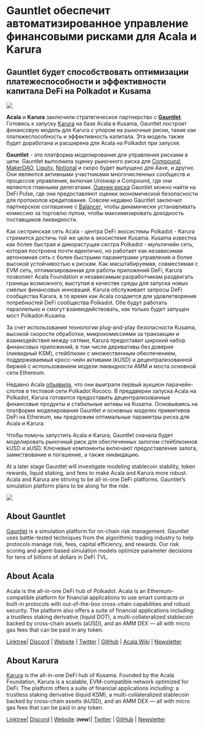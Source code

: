 # Gauntlet обеспечит автоматизированное управление финансовыми рисками для Acala и Karura

## Gauntlet будет способствовать оптимизации платежеспособности и эффективности капитала DeFi на Polkadot и Kusama

![](https://miro.medium.com/max/3200/0*VViyzkyMgzCyfRUc)

**Acala** и **Karura** заключили стратегическое партнерство с [**Gauntlet**](http://gauntlet.network). Готовясь к запуску [Karura](http://acala.network/karura) на базе Acala в Kusama, Gauntlet построит финансовую модель для Karura с упором на рыночные риски, такие как платежеспособность и эффективность капитала. Эта модель также будет доработана и расширена для Acala на Polkadot при запуске.

**Gauntlet** - это платформа моделирования для управления рисками в цепи. Gauntlet выполнила оценку рыночного риска для [Compound](https://gauntlet.network/reports/compound), [MakerDAO](https://maker-report.gauntlet.network/), [Liquity](https://liquity-report.gauntlet.network/), [Notional](https://notional-report.gauntlet.network) и скоро будет выпущено для Aave, и других. Они являются активными участниками многочисленных сообществ и процессов управления, включая Uniswap и Compound, где они являются главными делегатами. [Оценки риска](https://risk.gauntlet.network/) Gauntlet можно найти на DeFi Pulse, где они предоставляют оценки экономической безопасности для протоколов кредитования. Совсем недавно Gauntlet заключил партнерское соглашение с [Balancer](https://medium.com/gauntlet-networks/balancer-v2-pools-trading-fee-methodology-7a65df671b8c), чтобы динамически устанавливать комиссию за торговлю пулом, чтобы максимизировать доходность поставщиков ликвидности.

Как сестринская сеть Acala - центра DeFi экосистемы Polkadot - Karura стремится достичь той же цели в экосистеме Kusama. Kusama известна как более быстрая и дикорастущая сестра Polkadot - мультичейн сеть, которая построена почти идентично, но работает как независимая автономная сеть с более быстрыми параметрами управления и более высокой устойчивостью к рискам. Как масштабируемая, совместимая с EVM сеть, оптимизированная для работы приложений DeFi, Karura позволяет Acala Foundation и независимым разработчикам раздвигать границы возможного, выступая в качестве среды для запуска новых смелых финансовых инноваций. Karura обслуживает запросы DeFi сообщества Karura, в то время как Acala создается для удовлетворения потребностей DeFi сообщества Polkadot. Обе будут работать параллельно и смогут взаимодействовать, как только будет запущен мост Polkadot-Kusama.

За счет использования технологии plug-and-play безопасности Kusama, высокой скорости обработки, микрокомиссиями за транзакции и взаимодействия между сетями, Karura предоставит широкий набор финансовых приложений, в том числе деривативы без доверия (ликвидный KSM), стейблкоин с множественным обеспечением, поддерживаемый кросс-чейн активами (kUSD) и децентрализованной биржей с использованием модели ликвидности AMM и моста основной сети Ethereum.

Недавно Acala [объявила](https://twitter.com/AcalaNetwork/status/1375271112435773440?s=20), что они выиграли первый аукцион парачейн-слотов в тестовой сети Polkadot Rococo. В преддверии запуска Acala на Polkadot, Karura готовится предоставить децентрализованные финансовые продукты и стабильные активы на Kusama. Основываясь на платформе моделирования Gauntlet и основных моделях примитивов DeFi на Ethereum, мы предложим оптимальные параметры риска для Acala и Karura.

Чтобы помочь запустить Acala и Karura, Gauntlet сначала будет моделировать рыночный риск для обеспеченных залогом стейблкоинов kUSD и aUSD. Ключевые компоненты включают предоставление залога, заимствование и погашение, а также ликвидацию.

At a later stage Gauntlet will investigate modeling stablecoin stability, token rewards, liquid staking, and fees to make Acala and Karura more robust. Acala and Karura are striving to be all-in-one DeFi platforms. Gauntlet’s simulation platform plans to be along for the ride.

![](https://miro.medium.com/max/2402/0\*uvE58RHVG1JsZKnf.png)

## **About Gauntlet**

[Gauntlet](https://gauntlet.network/) is a simulation platform for on-chain risk management. Gauntlet uses battle-tested techniques from the algorithmic trading industry to help protocols manage risk, fees, capital efficiency, and rewards. Our risk scoring and agent-based simulation models optimize parameter decisions for tens of billions of dollars in DeFi TVL.

## **About Acala**

Acala is the all-in-one DeFi hub of Polkadot. Acala is an Ethereum-compatible platform for financial applications to use smart contracts or built-in protocols with out-of-the-box cross-chain capabilities and robust security. The platform also offers a suite of financial applications including: a trustless staking derivative (liquid DOT), a multi-collateralized stablecoin backed by cross-chain assets (aUSD), and an AMM DEX — all with micro gas fees that can be paid in any token.

[Linktree](https://linktr.ee/acalanetwork)| [Discord](https://discord.gg/vdbFVCH) | [Website](https://acala.network/) | [Twitter](https://twitter.com/AcalaNetwork) | [GitHub](https://github.com/AcalaNetwork/Acala) | [Acala Wiki](https://github.com/AcalaNetwork/Acala/wiki) | [Newsletter](https://share.hsforms.com/1X9RxkXk-R62I0VNbATaDXw4h8qc)

## About Karura

[Karura](http://acala.network/karura) is the all-in-one DeFi hub of Kusama. Founded by the Acala Foundation, Karura is a scalable, EVM-compatible network optimized for DeFi. The platform offers a suite of financial applications including: a trustless staking derivative (liquid KSM), a multi-collateralized stablecoin backed by cross-chain assets (kUSD), and an AMM DEX — all with micro gas fees that can be paid in any token.

[Linktree](http://linktr.ee/karuranetwork)| [Discord](https://discord.gg/vdbFVCH) | [Website](http://acala.network/karura) (**new**)| [Twitter](https://twitter.com/KaruraNetwork) | [GitHub](https://github.com/AcalaNetwork/Acala) | [Newsletter](https://share.hsforms.com/1X9RxkXk-R62I0VNbATaDXw4h8qc)
